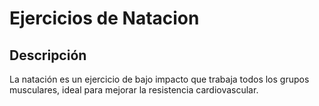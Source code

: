 # Ejercicios de Natacion

## Descripción
La natación es un ejercicio de bajo impacto que trabaja todos los grupos musculares, ideal para mejorar la resistencia cardiovascular.

